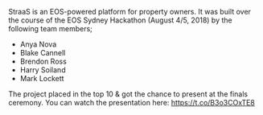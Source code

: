 StraaS is an EOS-powered platform for property owners. It was built over the course of the EOS Sydney Hackathon (August 4/5, 2018) by the following team members;

- Anya Nova
- Blake Cannell
- Brendon Ross
- Harry Soiland
- Mark Lockett

The project placed in the top 10 & got the chance to present at the finals ceremony. You can watch the presentation here: https://t.co/B3o3COxTE8
